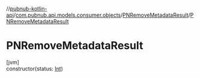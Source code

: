 //[pubnub-kotlin-api](../../../index.md)/[com.pubnub.api.models.consumer.objects](../index.md)/[PNRemoveMetadataResult](index.md)/[PNRemoveMetadataResult](-p-n-remove-metadata-result.md)

# PNRemoveMetadataResult

[jvm]\
constructor(status: [Int](https://kotlinlang.org/api/latest/jvm/stdlib/kotlin/-int/index.html))

